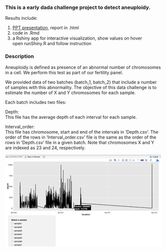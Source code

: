 ### This is a early dada challenge project to detect aneuploidy.  

Results include:  
1. [PPT presentation](https://docs.google.com/presentation/d/1TNzuQazoKBRPGsZXm4wE23Wo-F6YJVg5bBBZjwY2Ftg/edit?usp=sharing), report in .html  
2. code in .Rmd  
3. a Rshiny app for interactive visualization, show values on hover  
open runShiny.R and follow instruction  

### Description 
Aneuploidy is defined as presence of an abnormal number of chromosomes in a cell. We perform this test as part of our fertility panel.  

We provided data of two batches (batch_1, batch_2) that include a number of samples with this abnormality. The objective of this data challenge is to estimate the number of X and Y chromosomes for each sample.  

Each batch includes two files:  

Depth:  
This file has the average depth of each interval for each sample.  

Interval_order:  
This file has chromosome, start and end of the intervals in ‘Depth.csv’. The order of the rows in ‘Interval_order.csv’ file is the same as the order of the rows in ‘Depth.csv’ file in a given batch. Note that chromosomes X and Y are indexed as 23 and 24, respectively.  

![img](app_snapshot.png)